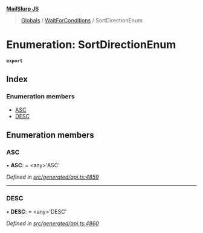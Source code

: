 **[MailSlurp JS](../README.md)**

> [Globals](../README.md) / [WaitForConditions](../modules/waitforconditions.md) / SortDirectionEnum

# Enumeration: SortDirectionEnum

**`export`** 

## Index

### Enumeration members

* [ASC](waitforconditions.sortdirectionenum.md#asc)
* [DESC](waitforconditions.sortdirectionenum.md#desc)

## Enumeration members

### ASC

•  **ASC**:  = \<any>'ASC'

*Defined in [src/generated/api.ts:4859](https://github.com/mailslurp/mailslurp-client/blob/85c640b/src/generated/api.ts#L4859)*

___

### DESC

•  **DESC**:  = \<any>'DESC'

*Defined in [src/generated/api.ts:4860](https://github.com/mailslurp/mailslurp-client/blob/85c640b/src/generated/api.ts#L4860)*
